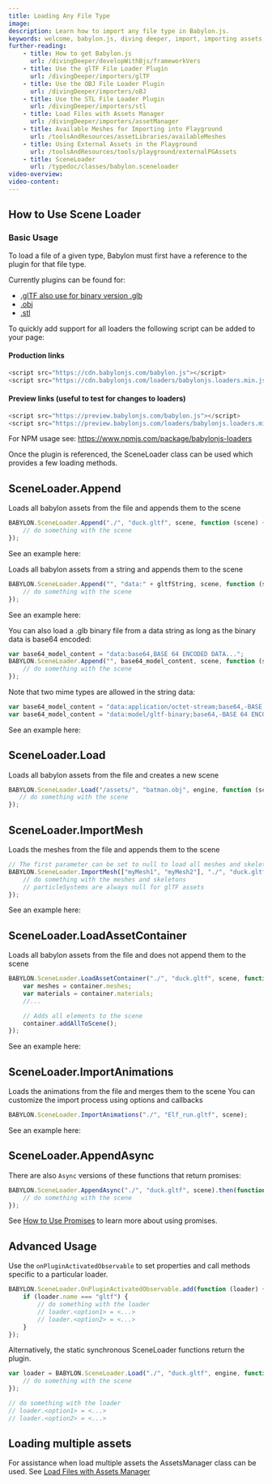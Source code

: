 ```yaml
---
title: Loading Any File Type
image: 
description: Learn how to import any file type in Babylon.js.
keywords: welcome, babylon.js, diving deeper, import, importing assets, asset, importing
further-reading:
    - title: How to get Babylon.js
      url: /divingDeeper/developWithBjs/frameworkVers
    - title: Use the glTF File Loader Plugin
      url: /divingDeeper/importers/glTF
    - title: Use the OBJ File Loader Plugin
      url: /divingDeeper/importers/oBJ
    - title: Use the STL File Loader Plugin
      url: /divingDeeper/importers/stl
    - title: Load Files with Assets Manager
      url: /divingDeeper/importers/assetManager
    - title: Available Meshes for Importing into Playground
      url: /toolsAndResources/assetLibraries/availableMeshes
    - title: Using External Assets in the Playground
      url: /toolsAndResources/tools/playground/externalPGAssets
    - title: SceneLoader
      url: /typedoc/classes/babylon.sceneloader
video-overview:
video-content:
---
```


## How to Use Scene Loader

### Basic Usage

To load a file of a given type, Babylon must first have a reference to the plugin for that file type.

Currently plugins can be found for:
 - [.glTF also use for binary version .glb](/divingDeeper/importers/glTF)
 - [.obj](/divingDeeper/importers/oBJ)
 - [.stl](/divingDeeper/importers/stl)

To quickly add support for all loaders the following script can be added to your page:

#### Production links

```javascript
<script src="https://cdn.babylonjs.com/babylon.js"></script>
<script src="https://cdn.babylonjs.com/loaders/babylonjs.loaders.min.js"></script>
```

#### Preview links (useful to test for changes to loaders)

```javascript
<script src="https://preview.babylonjs.com/babylon.js"></script>
<script src="https://preview.babylonjs.com/loaders/babylonjs.loaders.min.js"></script>
```
For NPM usage see: https://www.npmjs.com/package/babylonjs-loaders

Once the plugin is referenced, the SceneLoader class can be used which provides a few loading methods.

## SceneLoader.Append

Loads all babylon assets from the file and appends them to the scene

```javascript
BABYLON.SceneLoader.Append("./", "duck.gltf", scene, function (scene) {
    // do something with the scene
});
```

See an example here: <Playground id="#WGZLGJ" title="Append An Object" description="Simple example showing how append an object to your scene." image="/img/playgroundsAndNMEs/divingDeeperFileImport1.jpg" isMain={true} category="Import"/>

Loads all babylon assets from a string and appends them to the scene

```javascript
BABYLON.SceneLoader.Append("", "data:" + gltfString, scene, function (scene) {
    // do something with the scene
});
```

See an example here: <Playground id="#88CB6A#1" title="Append Assets From A String" description="Simple example showing how append objects from a string." image="/img/playgroundsAndNMEs/divingDeeperFileImport2.jpg"/>

You can also load a .glb binary file from a data string as long as the binary data is base64 encoded:

```javascript
var base64_model_content = "data:base64,BASE 64 ENCODED DATA...";
BABYLON.SceneLoader.Append("", base64_model_content, scene, function (scene) { 
    // do something with the scene
});
```

Note that two mime types are allowed in the string data:
```javascript
var base64_model_content = "data:application/octet-stream;base64,-BASE 64 ENCODED DATA-";
var base64_model_content = "data:model/gltf-binary;base64,-BASE 64 ENCODED DATA-";
```

See an example here: <Playground id="#7F6S08#15" title="Load .glb From Binary Data" description="Simple example showing how to load an object from a data string that is base64 encoded." image="/img/playgroundsAndNMEs/divingDeeperFileImport3.jpg"/>

## SceneLoader.Load

Loads all babylon assets from the file and creates a new scene

```javascript
BABYLON.SceneLoader.Load("/assets/", "batman.obj", engine, function (scene) { 
   // do something with the scene
});
```

## SceneLoader.ImportMesh

Loads the meshes from the file and appends them to the scene

```javascript
// The first parameter can be set to null to load all meshes and skeletons
BABYLON.SceneLoader.ImportMesh(["myMesh1", "myMesh2"], "./", "duck.gltf", scene, function (meshes, particleSystems, skeletons) {
    // do something with the meshes and skeletons
    // particleSystems are always null for glTF assets
});
```

See an example here: <Playground id="#JUKXQD" title="Import Mesh" description="Simple example showing how to import an object into your scene." image="/img/playgroundsAndNMEs/divingDeeperFileImport4.jpg" isMain={true} category="Import"/>

## SceneLoader.LoadAssetContainer

Loads all babylon assets from the file and does not append them to the scene

```javascript
BABYLON.SceneLoader.LoadAssetContainer("./", "duck.gltf", scene, function (container) {
    var meshes = container.meshes;
    var materials = container.materials;
    //...

    // Adds all elements to the scene
    container.addAllToScene();
});
```

See an example here: <Playground id="#JA1ND3#48" title="Asset Container Load Example" description="Simple example showing how to load assets into asset containers." image="/img/playgroundsAndNMEs/divingDeeperFileImport5.jpg" isMain={true} category="Import"/>

## SceneLoader.ImportAnimations

Loads the animations from the file and merges them to the scene
You can customize the import process using options and callbacks
```javascript
BABYLON.SceneLoader.ImportAnimations("./", "Elf_run.gltf", scene);
```
See an example here: <Playground id="#UGD0Q0#62" title="Importing Animations" description="Simple example showing how to import animations into your scene." image="/img/playgroundsAndNMEs/divingDeeperFileImport6.jpg"/>

## SceneLoader.AppendAsync

There are also `Async` versions of these functions that return promises:

```javascript
BABYLON.SceneLoader.AppendAsync("./", "duck.gltf", scene).then(function (scene) {
    // do something with the scene
});
```

See [How to Use Promises](/divingDeeper/events/promises) to learn more about using promises.

## Advanced Usage

Use the `onPluginActivatedObservable` to set properties and call methods specific to a particular loader.

```javascript
BABYLON.SceneLoader.OnPluginActivatedObservable.add(function (loader) {
    if (loader.name === "gltf") {
        // do something with the loader
        // loader.<option1> = <...>
        // loader.<option2> = <...>
    }
});
```

Alternatively, the static synchronous SceneLoader functions return the plugin.

```javascript
var loader = BABYLON.SceneLoader.Load("./", "duck.gltf", engine, function (scene) {
    // do something with the scene
});

// do something with the loader
// loader.<option1> = <...>
// loader.<option2> = <...>
```

## Loading multiple assets

For assistance when load multiple assets the AssetsManager class can be used.
See [Load Files with Assets Manager](/divingDeeper/importers/assetManager)